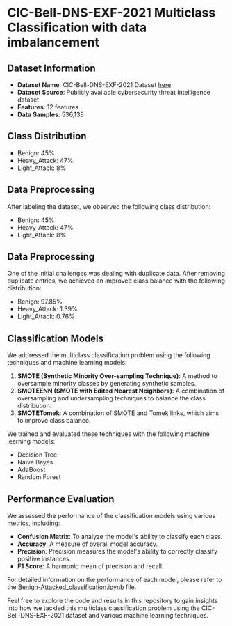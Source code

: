 # CIC-Bell-DNS-EXF-2021 Multiclass Classification with data imbalancement

## Dataset Information

- **Dataset Name**: CIC-Bell-DNS-EXF-2021 Dataset [here](<https://www.unb.ca/cic/datasets/dns-exf-2021.html#:~:text=Furthermore%2C%20our%20proposed%20model%20could,from%20small%20to%20large%20sizes.>)
- **Dataset Source**: Publicly available cybersecurity threat intelligence dataset
- **Features**: 12 features
- **Data Samples**: 536,138

## Class Distribution

- Benign: 45%
- Heavy_Attack: 47%
- Light_Attack: 8%

## Data Preprocessing

After labeling the dataset, we observed the following class distribution:

- Benign: 45%
- Heavy_Attack: 47%
- Light_Attack: 8%

## Data Preprocessing

One of the initial challenges was dealing with duplicate data. After removing duplicate entries, we achieved an improved class balance with the following distribution:

- Benign: 97.85%
- Heavy_Attack: 1.39%
- Light_Attack: 0.76%

## Classification Models

We addressed the multiclass classification problem using the following techniques and machine learning models:

1. **SMOTE (Synthetic Minority Over-sampling Technique)**: A method to oversample minority classes by generating synthetic samples.
2. **SMOTEENN (SMOTE with Edited Nearest Neighbors)**: A combination of oversampling and undersampling techniques to balance the class distribution.
3. **SMOTETomek**: A combination of SMOTE and Tomek links, which aims to improve class balance.

We trained and evaluated these techniques with the following machine learning models:

- Decision Tree
- Naive Bayes
- AdaBoost
- Random Forest

## Performance Evaluation

We assessed the performance of the classification models using various metrics, including:

- **Confusion Matrix**: To analyze the model's ability to classify each class.
- **Accuracy**: A measure of overall model accuracy.
- **Precision**: Precision measures the model's ability to correctly classify positive instances.
- **F1 Score**: A harmonic mean of precision and recall.

For detailed information on the performance of each model, please refer to the [Benign-Attacked_classification.ipynb](Benign-Attacked_classification.ipynb) file.

Feel free to explore the code and results in this repository to gain insights into how we tackled this multiclass classification problem using the CIC-Bell-DNS-EXF-2021 dataset and various machine learning techniques.

